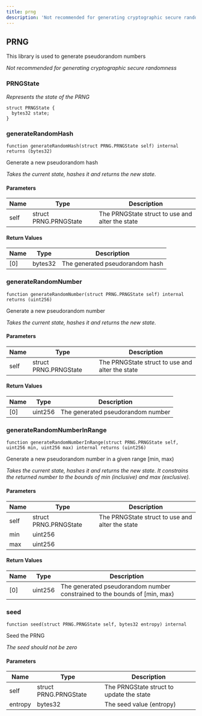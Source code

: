 ```yaml
---
title: prng
description: 'Not recommended for generating cryptographic secure randomness'
---
```


## PRNG

This library is used to generate pseudorandom numbers

_Not recommended for generating cryptographic secure randomness_

### PRNGState

_Represents the state of the PRNG_

```solidity
struct PRNGState {
  bytes32 state;
}
```

### generateRandomHash

```solidity
function generateRandomHash(struct PRNG.PRNGState self) internal returns (bytes32)
```

Generate a new pseudorandom hash

_Takes the current state, hashes it and returns the new state._

#### Parameters

| Name | Type | Description |
| ---- | ---- | ----------- |
| self | struct PRNG.PRNGState | The PRNGState struct to use and alter the state |

#### Return Values

| Name | Type | Description |
| ---- | ---- | ----------- |
| [0] | bytes32 | The generated pseudorandom hash |

### generateRandomNumber

```solidity
function generateRandomNumber(struct PRNG.PRNGState self) internal returns (uint256)
```

Generate a new pseudorandom number

_Takes the current state, hashes it and returns the new state._

#### Parameters

| Name | Type | Description |
| ---- | ---- | ----------- |
| self | struct PRNG.PRNGState | The PRNGState struct to use and alter the state |

#### Return Values

| Name | Type | Description |
| ---- | ---- | ----------- |
| [0] | uint256 | The generated pseudorandom number |

### generateRandomNumberInRange

```solidity
function generateRandomNumberInRange(struct PRNG.PRNGState self, uint256 min, uint256 max) internal returns (uint256)
```

Generate a new pseudorandom number in a given range [min, max)

_Takes the current state, hashes it and returns the new state. It constrains the returned number to the bounds of min (inclusive) and max (exclusive)._

#### Parameters

| Name | Type | Description |
| ---- | ---- | ----------- |
| self | struct PRNG.PRNGState | The PRNGState struct to use and alter the state |
| min | uint256 |  |
| max | uint256 |  |

#### Return Values

| Name | Type | Description |
| ---- | ---- | ----------- |
| [0] | uint256 | The generated pseudorandom number constrained to the bounds of [min, max) |

### seed

```solidity
function seed(struct PRNG.PRNGState self, bytes32 entropy) internal
```

Seed the PRNG

_The seed should not be zero_

#### Parameters

| Name | Type | Description |
| ---- | ---- | ----------- |
| self | struct PRNG.PRNGState | The PRNGState struct to update the state |
| entropy | bytes32 | The seed value (entropy) |

